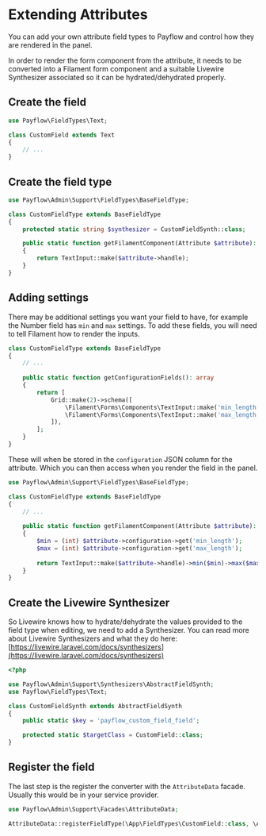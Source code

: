 # Extending Attributes

You can add your own attribute field types to Payflow and control how they are rendered in the panel.

In order to render the form component from the attribute, it needs to be converted into a Filament form component and a suitable Livewire Synthesizer associated so it can be hydrated/dehydrated properly.

## Create the field

```php
use Payflow\FieldTypes\Text;

class CustomField extends Text
{
    // ...
}
```

## Create the field type

```php
use Payflow\Admin\Support\FieldTypes\BaseFieldType;

class CustomFieldType extends BaseFieldType
{
    protected static string $synthesizer = CustomFieldSynth::class;

    public static function getFilamentComponent(Attribute $attribute): Component
    {
        return TextInput::make($attribute->handle);
    }
}
```

## Adding settings

There may be additional settings you want your field to have, for example the Number field has `min` and `max` settings.
To add these fields, you will need to tell Filament how to render the inputs.

```php
class CustomFieldType extends BaseFieldType
{
    // ...
    
    public static function getConfigurationFields(): array
    {
        return [
            Grid::make(2)->schema([
                \Filament\Forms\Components\TextInput::make('min_length'),
                \Filament\Forms\Components\TextInput::make('max_length'),
            ]),
        ];
    }
}
```

These will when be stored in the `configuration` JSON column for the attribute. Which you can then access when you
render the field in the panel.

```php
use Payflow\Admin\Support\FieldTypes\BaseFieldType;

class CustomFieldType extends BaseFieldType
{
    // ...
    
    public static function getFilamentComponent(Attribute $attribute): Component
    {
        $min = (int) $attribute->configuration->get('min_length');
        $max = (int) $attribute->configuration->get('max_length');
        
        return TextInput::make($attribute->handle)->min($min)->max($max);
    }
}
```

## Create the Livewire Synthesizer

So Livewire knows how to hydrate/dehydrate the values provided to the field type when editing, we need to add a
Synthesizer. You can read more about Livewire Synthesizers and what they do
here: [https://livewire.laravel.com/docs/synthesizers](https://livewire.laravel.com/docs/synthesizers)

```php
<?php

use Payflow\Admin\Support\Synthesizers\AbstractFieldSynth;
use Payflow\FieldTypes\Text;

class CustomFieldSynth extends AbstractFieldSynth
{
    public static $key = 'payflow_custom_field_field';

    protected static $targetClass = CustomField::class;
}
```

## Register the field

The last step is the register the converter with the `AttributeData` facade. Usually this would be in your service
provider.

```php
use Payflow\Admin\Support\Facades\AttributeData;

AttributeData::registerFieldType(\App\FieldTypes\CustomField::class, \App\Panel\FieldTypes\CustomFieldType::class);
```
